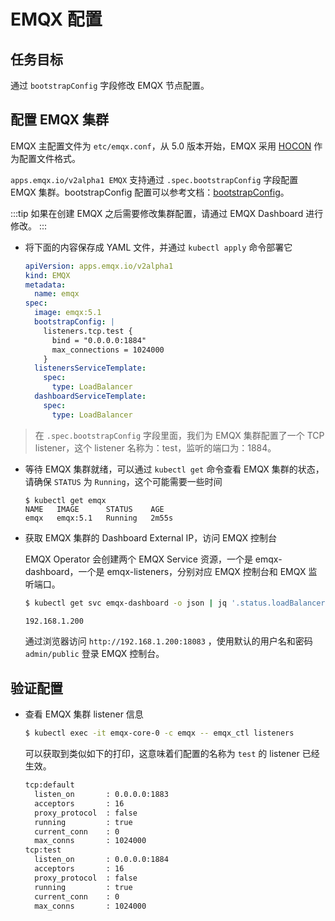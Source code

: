 # EMQX 配置

## 任务目标

通过 `bootstrapConfig` 字段修改 EMQX 节点配置。

## 配置 EMQX 集群

EMQX 主配置文件为 `etc/emqx.conf`，从 5.0 版本开始，EMQX 采用 [HOCON](https://www.emqx.io/docs/zh/v5.0/configuration/configuration.html#hocon-%E9%85%8D%E7%BD%AE%E6%A0%BC%E5%BC%8F) 作为配置文件格式。

`apps.emqx.io/v2alpha1 EMQX` 支持通过 `.spec.bootstrapConfig` 字段配置 EMQX 集群。bootstrapConfig 配置可以参考文档：[bootstrapConfig](https://www.emqx.io/docs/zh/v5.0/admin/cfg.html)。

:::tip
如果在创建 EMQX 之后需要修改集群配置，请通过 EMQX Dashboard 进行修改。
:::

+ 将下面的内容保存成 YAML 文件，并通过 `kubectl apply` 命令部署它

  ```yaml
  apiVersion: apps.emqx.io/v2alpha1
  kind: EMQX
  metadata:
    name: emqx
  spec:
    image: emqx:5.1
    bootstrapConfig: |
      listeners.tcp.test {
        bind = "0.0.0.0:1884"
        max_connections = 1024000
      }
    listenersServiceTemplate:
      spec:
        type: LoadBalancer
    dashboardServiceTemplate:
      spec:
        type: LoadBalancer
  ```

> 在 `.spec.bootstrapConfig` 字段里面，我们为 EMQX 集群配置了一个 TCP listener，这个 listener 名称为：test，监听的端口为：1884。

+ 等待 EMQX 集群就绪，可以通过 `kubectl get` 命令查看 EMQX 集群的状态，请确保 `STATUS` 为 `Running`，这个可能需要一些时间

  ```
  $ kubectl get emqx
  NAME   IMAGE      STATUS    AGE
  emqx   emqx:5.1   Running   2m55s
  ```

+ 获取 EMQX 集群的 Dashboard External IP，访问 EMQX 控制台

  EMQX Operator 会创建两个 EMQX Service 资源，一个是 emqx-dashboard，一个是 emqx-listeners，分别对应 EMQX 控制台和 EMQX 监听端口。

  ```bash
  $ kubectl get svc emqx-dashboard -o json | jq '.status.loadBalancer.ingress[0].ip'

  192.168.1.200
  ```

  通过浏览器访问 `http://192.168.1.200:18083` ，使用默认的用户名和密码 `admin/public` 登录 EMQX 控制台。

## 验证配置

+ 查看 EMQX 集群 listener 信息

  ```bash
  $ kubectl exec -it emqx-core-0 -c emqx -- emqx_ctl listeners
  ```

  可以获取到类似如下的打印，这意味着们配置的名称为 `test` 的 listener 已经生效。

  ```bash
  tcp:default
    listen_on       : 0.0.0.0:1883
    acceptors       : 16
    proxy_protocol  : false
    running         : true
    current_conn    : 0
    max_conns       : 1024000
  tcp:test
    listen_on       : 0.0.0.0:1884
    acceptors       : 16
    proxy_protocol  : false
    running         : true
    current_conn    : 0
    max_conns       : 1024000
  ```
